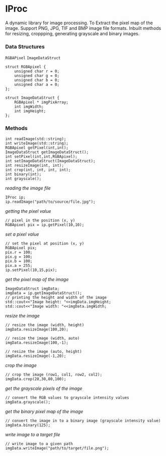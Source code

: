 # IProc

A dynamic library for image processing. To Extract the pixel map of the image. Support PNG, JPG, TIF and BMP image file formats. Inbuilt methods for resizing, croppping, generating grayscale and binary images.

### Data Structures
`RGBAPixel` 
`ImageDataStruct`
```
struct RGBApixel {
    unsigned char r = 0;
    unsigned char g = 0;
    unsigned char b = 0;
    unsigned char a = 0;
};
```
```
struct ImageDataStruct {
    RGBApixel * imgPixArray;
    int imgWidth;
    int imgHeight;
};
```

### Methods
`int readImage(std::string);`<br>
`int writeImage(std::string);`<br>
`RGBApixel getPixel(int,int);`<br>
`ImageDataStruct getImageDataStruct();`<br>
`int setPixel(int,int,RGBApixel);`<br>
`int setImageDataStruct(ImageDataStruct);`<br>
`int resizeImage(int, int);`<br>
`int crop(int, int, int, int);`<br>
`int binary(int);`<br>
`int grayscale();`<br>



*reading the image file*
```
IProc ip;
ip.readImage("path/to/source/file.jpg");
```
*getting the pixel value*
```
// pixel in the position (x, y)
RGBApixel pix = ip.getPixel(10,10);
```
*set a pixel value*
```
// set the pixel at position (x, y)
RGBApixel pix;
pix.r = 100;
pix.g = 100;
pix.b = 100;
pix.a = 255;
ip.setPixel(10,15,pix);
```
*get the pixel map of the image*
```
ImageDataStruct imgData;
imgData = ip.getImageDataStruct();
// printing the height and width of the image
std::cout<<"Image height: "<<imgData.imgHeight;
std::cout<<"Image width: "<<imgData.imgWidth;
```
*resize the image*
```
// resize the image (width, height)
imgData.resizeImage(100,20);

// resize the image (width, auto)
imgData.resizeImage(100,-1);

// resize the image (auto, height)
imgData.resizeImage(-1,20);
```
*crop the image*
```
// crop the image (row1, col1, row2, col2);
imgData.crop(20,30,80,100);
```
*get the grayscale pixels of the image*
```
// convert the RGB values to grayscale intensity values
imgData.grayscale();
```
*get the binary pixel map of the image*
```
// convert the image in to a binary image (grayscale intensity value)
imgData.binary(125);
```
*write image to a target file*
```
// write image to a given path
imgData.writeImage("path/to/target/file.png");
```
